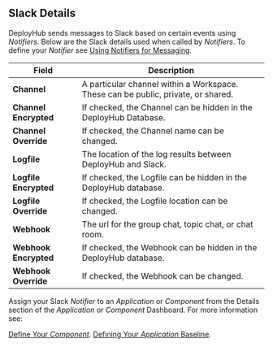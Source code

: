 
## Slack Details

DeployHub sends messages to Slack based on certain events using _Notifiers_. Below are the Slack details used when called by _Notifiers_.  To define your _Notifier_ see [Using Notifiers for Messaging](/userguide/customizations/2-define-notifiers/).  

| Field                 | Description                                                                       |
|-----------------------|-----------------------------------------------------------------------------------|
| **Channel**           | A particular channel within a Workspace. These can be public, private, or shared. |
| **Channel Encrypted** | If checked, the Channel can be hidden in the DeployHub Database.                  |
| **Channel Override**  | If checked, the Channel name can be changed.                                      |
| **Logfile**           | The location of the log results between DeployHub and Slack.                      |
| **Logfile Encrypted** | If checked, the Logfile can be hidden in the DeployHub database.                  |
| **Logfile Override**  | If checked, the Logfile location can be changed.                                  |
| **Webhook**           | The url for the group chat, topic chat, or chat room.                             |
| **Webhook Encrypted** | If checked, the Webhook can be hidden in the DeployHub database.                  |
| **Webhook Override**  | If checked, the Webhook can be changed.                                           |

Assign your Slack _Notifier_ to an _Application_ or _Component_ from the Details section of the _Application_ or _Component_ Dashboard. For more information see:

[Define Your _Component_](/userguide/publishing-components/2-define-components/).
[Defining Your _Application_ Baseline](/userguide/packaging-applications/2-defining-applications/).
